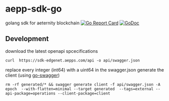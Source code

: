 # aepp-sdk-go

golang sdk for aeternity blockchain
[![Go Report Card](https://goreportcard.com/badge/github.com/aeternity/aepp-sdk-go)](https://goreportcard.com/report/github.com/aeternity/aepp-sdk-go) [![GoDoc](https://godoc.org/github.com/aeternity/aepp-sdk-go?status.svg)](https://godoc.org/github.com/aeternity/aepp-sdk-go)


## Development

download the latest openapi spcecifications

```
curl  https://sdk-edgenet.aepps.com/api -o api/swagger.json    
```

replace every integer (int64) with a uint64 in the swagger.json
generate the client (using [go-swagger](https://github.com/go-swagger/go-swagger))

```
rm -rf generated/* && swagger generate client -f api/swagger.json -A epoch  --with-flatten=minimal --target generated  --tags=external --api-package=operations --client-package=client
```
